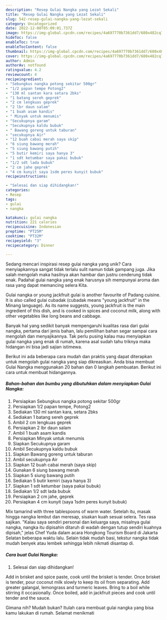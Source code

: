 ```yaml
---
description: "Resep Gulai Nangka yang Lezat Sekali"
title: "Resep Gulai Nangka yang Lezat Sekali"
slug: 542-resep-gulai-nangka-yang-lezat-sekali
category: Uncategorized
date: 2022-12-08T05:09:01.737Z
image: https://img-global.cpcdn.com/recipes/4a697770b7361dd7/680x482cq70/gulai-nangka-foto-resep-utama.jpg
hideToc: false
enableToc: true
enableTocContent: false
thumbnail: https://img-global.cpcdn.com/recipes/4a697770b7361dd7/680x482cq70/gulai-nangka-foto-resep-utama.jpg
cover: https://img-global.cpcdn.com/recipes/4a697770b7361dd7/680x482cq70/gulai-nangka-foto-resep-utama.jpg
author: Admin
authorAv: notfound
ratingvalue: 4.2
reviewcount: 4
recipeingredient:
- "Sebungkus nangka potong sekitar 500gr"
- "1/2 papan tempe Potong2"
- "130 ml santan kara setara 2bks"
- "1 batang sereh geprek"
- "2 cm lengkuas geprek"
- "2 lbr daun salam"
- "1 buah asam kandis"
- " Minyak untuk menumis"
- "Secukupnya garam"
- "Secukupnya kaldu bubuk"
- " Bawang goreng untuk taburan"
- "secukupnya Air"
- "12 buah cabai merah saya skip"
- "6 siung bawang merah"
- "5 siung bawang putih"
- "5 butir kemiri saya hanya 3"
- "1 sdt ketumbar saya pakai bubuk"
- "1/2 sdt lada bubuk"
- "2 cm jahe geprek"
- "4 cm kunyit saya 1sdm peres kunyit bubuk"
recipeinstructions:

- "Selesai dan siap dihidangkan!"
categories:
- Resep
tags:
- gulai
- nangka

katakunci: gulai nangka 
nutrition: 221 calories
recipecuisine: Indonesian
preptime: "PT25M"
cooktime: "PT32M"
recipeyield: "3"
recipecategory: Dinner

---
```





Sedang mencari inspirasi resep gulai nangka yang unik? Cara menyiapkannya sangat tidak terlalu sulit namun tidak gampang juga. Jika salah mengolah maka hasilnya akan hambar dan justru cenderung tidak enak. Padahal gulai nangka yang enak harusnya sih mempunyai aroma dan rasa yang dapat memancing selera Kita.





Gulai nangka or young jackfruit gulai is another favourite of Padang cuisine. It is also called gulai cubadak (cubadak means &#34;young jackfruit&#34; in the Minang language). As its name suggests, young jackfruit is the main ingredient of this dish, and is cooked in spices and coconut milk, along with other vegetables like long beans and cabbage.

Banyak hal yang sedikit banyak mempengaruhi kualitas rasa dari gulai nangka, pertama dari jenis bahan, lalu pemilihan bahan segar sampai cara mengolah dan menyajikannya. Tak perlu pusing kalau mau menyiapkan gulai nangka yang enak di rumah, karena asal sudah tahu triknya maka hidangan ini bisa jadi sajian istimewa.






Berikut ini ada beberapa cara mudah dan praktis yang dapat diterapkan untuk mengolah gulai nangka yang siap dikreasikan. Anda bisa membuat Gulai Nangka menggunakan 20 bahan dan 0 langkah pembuatan. Berikut ini cara untuk membuat hidangannya.

<!--inarticleads1-->

##### Bahan-bahan dan bumbu yang dibutuhkan dalam menyiapkan Gulai Nangka:

1. Persiapkan Sebungkus nangka potong sekitar 500gr
1. Persiapkan 1/2 papan tempe, Potong2
1. Sediakan 130 ml santan kara, setara 2bks
1. Sediakan 1 batang sereh geprek
1. Ambil 2 cm lengkuas geprek
1. Persiapkan 2 lbr daun salam
1. Ambil 1 buah asam kandis
1. Persiapkan  Minyak untuk menumis
1. Siapkan Secukupnya garam
1. Ambil Secukupnya kaldu bubuk
1. Siapkan  Bawang goreng untuk taburan
1. Ambil secukupnya Air
1. Siapkan 12 buah cabai merah (saya skip)
1. Gunakan 6 siung bawang merah
1. Siapkan 5 siung bawang putih
1. Sediakan 5 butir kemiri (saya hanya 3)
1. Siapkan 1 sdt ketumbar (saya pakai bubuk)
1. Sediakan 1/2 sdt lada bubuk
1. Persiapkan 2 cm jahe, geprek
1. Persiapkan 4 cm kunyit (saya 1sdm peres kunyit bubuk)


Mix tamarind with three tablespoons of warm water. Setelah itu, masak hingga nangka lembut dan meresap, sisakan kuah sesuai selera. Tes rasa sajikan. &#34;Kalau saya sendiri personal dan keluarga saya, misalnya gulai nangka, nangka itu dipisahin ditaruh di wadah dengan tutup sendiri kuahnya dipisah,&#34; jelas Chef Yuda dalam acara Hongkong Tourism Board di Jakarta Selatan beberapa waktu lalu. Selain tidak mudah basi, tekstur nangka tidak mudah benyek atau lembek sehingga lebih nikmati disantap di. 

<!--inarticleads2-->

##### Cara buat Gulai Nangka:


1. Selesai dan siap dihidangkan!

Add in brisket and spice paste, cook until the brisket is tender. Once brisket is tender, pour coconut milk slowly to keep its oil from separating. Add greater galangal, lemongrass and turmeric leaves. Bring to a boil while stirring it occasionally. Once boiled, add in jackfruit pieces and cook until tender and the sauce. 

Gimana nih? Mudah bukan? Itulah cara membuat gulai nangka yang bisa kamu lakukan di rumah. Selamat menikmati
